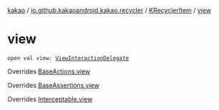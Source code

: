 [kakao](../../index.md) / [io.github.kakaoandroid.kakao.recycler](../index.md) / [KRecyclerItem](index.md) / [view](./view.md)

# view

`open val view: `[`ViewInteractionDelegate`](../../io.github.kakaoandroid.kakao.delegate/-view-interaction-delegate/index.md)

Overrides [BaseActions.view](../../io.github.kakaoandroid.kakao.common.actions/-base-actions/view.md)

Overrides [BaseAssertions.view](../../io.github.kakaoandroid.kakao.common.assertions/-base-assertions/view.md)

Overrides [Interceptable.view](../../io.github.kakaoandroid.kakao.intercept/-interceptable/view.md)


